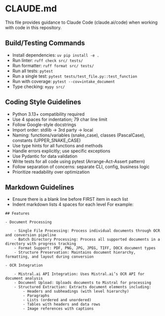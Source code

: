 # CLAUDE.md

This file provides guidance to Claude Code (claude.ai/code) when working with code in this repository.

## Build/Testing Commands

 - Install dependencies: `uv pip install -e .`
 - Run linter: `ruff check src/ tests/`
 - Run formatter: `ruff format src/ tests/`
 - Run all tests: `pytest`
 - Run a single test: `pytest tests/test_file.py::test_function`
 - Run with coverage: `pytest --cov=intake_document`
 - Type checking: `mypy src/`

## Coding Style Guidelines

 - Python 3.13+ compatibility required
 - Use 4 spaces for indentation; 79 char line limit
 - Follow Google-style docstrings
 - Import order: stdlib → 3rd party → local
 - Naming: functions/variables (snake_case), classes (PascalCase), constants (UPPER_SNAKE_CASE)
 - Use type hints for all functions and methods
 - Handle errors explicitly; use specific exceptions
 - Use Pydantic for data validation
 - Write tests for all code using pytest (Arrange-Act-Assert pattern)
 - Follow separation of concerns: separate CLI, config, business logic
 - Prioritize readability over optimization

 ## Markdown Guidelines

- Ensure there is a blank line before FIRST item in each list
- Indent markdown lists 4 spaces for each level For example:

```
## Features

- Document Processing

    - Single File Processing: Process individual documents through OCR and conversion pipeline
    - Batch Directory Processing: Process all supported documents in a directory with progress tracking
    - Format Support: PDF, PNG, JPG, JPEG, TIFF, DOCX document types
    - Structure Preservation: Maintains document hierarchy, formatting, and layout during conversion

- OCR Integration

    - Mistral.ai API Integration: Uses Mistral.ai’s OCR API for document analysis
    - Document Upload: Uploads documents to Mistral for processing
    - Structured Extraction: Extracts document elements including:
        - Headers and subheadings (with level hierarchy)
        - Paragraphs
        - Lists (ordered and unordered)
        - Tables with headers and data rows
        - Image references with captions
```

